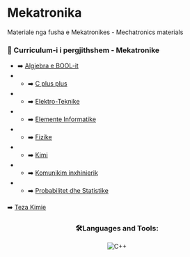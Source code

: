 # Mekatronika
Materiale nga fusha e Mekatronikes - Mechatronics materials

### 📕 Curriculum-i i pergjithshem - Mekatronike

<!-- BLOG-POST-LIST:START -->

- ➡️ [ Algjebra e BOOL-it](https://drive.google.com/file/d/0B863c1ZQE1AXNTJKUG5DMXpyaUk/view?usp=sharing/)
- - ➡️ [ C plus plus](https://drive.google.com/drive/folders/0B863c1ZQE1AXNy1SSTUxOHpZclE?usp=sharing)
- - ➡️ [ Elektro-Teknike](https://drive.google.com/drive/folders/0B863c1ZQE1AXNEhDZ2hoVnJra2s?usp=sharing)
- - ➡️ [ Elemente Informatike](https://drive.google.com/drive/folders/0B863c1ZQE1AXMllORHJaLTBJVWc?usp=sharing)
- - ➡️ [ Fizike](https://drive.google.com/drive/folders/0B863c1ZQE1AXci1XbVFORHZnMXM?usp=sharing)
- - ➡️ [ Kimi](https://drive.google.com/drive/folders/0B863c1ZQE1AXUm9BNFRzNERiY00?usp=sharing)
- - ➡️ [ Komunikim inxhinierik](https://drive.google.com/drive/folders/0B863c1ZQE1AXbTlKcnBDUEpXV1k?usp=sharing)
- - ➡️ [ Probabilitet dhe Statistike](https://drive.google.com/drive/folders/0B863c1ZQE1AXYVY3RmtYcnk2Wk0?usp=sharing)


<!-- BLOG-POST-LIST:END -->

➡️ [ Teza Kimie](https://drive.google.com/drive/folders/0B863c1ZQE1AXaXZ2azN1SEg4bXc?usp=sharing)

<h3 align="center">🛠️Languages and Tools:</h3>
<p align="center">

  <img alt="C++" src="https://img.shields.io/badge/c++%20-%2300599C.svg?&style=for-the-badge&logo=c%2B%2B&ogoColor=white"/>
